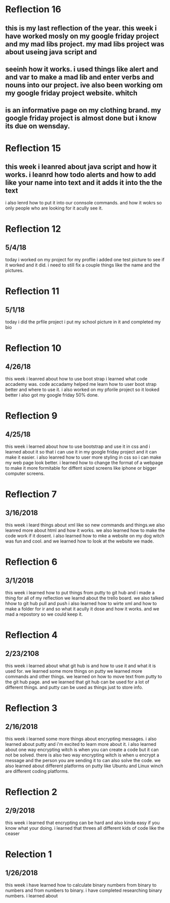 # Reflection 16
## this is my last reflection of the year. this week i have worked mosly on my google friday project and my mad libs project. my mad libs project was about useing java script and 
## seeinh how it works. i used things like alert and and var to make a mad lib and enter verbs and nouns into our project. ive also been working om my google friday project website. whitch 
## is an informative page on my clothing brand. my google friday project is almost done but i know its due on wensday. 



# Reflection 15
## this week i leanred about java script and how it works. i leanrd how todo alerts and how to add like your name into text and it adds it into the the text
  i also lenrd how to put it into our connsole commands. and how it wokrs so only people who are looking for it acully see it. 

# Reflection 12 
## 5/4/18
today i worked on my project for my proflie i added one test picture to see if it worked and it did. i need to still fix a couple things like the name and the pictures.



# Reflection 11
## 5/1/18
 today i did the prfile project i put my school picture in it and completed my bio 


# Reflection 10
## 4/26/18
  this week i leanred about how to use boot strap i learned what code accademy was. code accadamy helped me learn how to user boot strap better and where to use it. i also worked on 
my pforile project so it looked better i also got my google friday 50% done.


# Reflection 9
## 4/25/18
  this week i learned about how to use bootstrap and use it in css and i learned about it so that i can use it in my google friday project and it can make it easier. i also leanred how 
 to user more styling in css so i can make my web page look better. i learned how to change the format of a webpage to make it more formitable for diffent sized screens like iphone or bigger
 computer screens.

# Reflection 7
## 3/16/2018
 this week i leard things about xml like so new commands and things.we also leanred more about html and how it works. we also learned how to make the code work if it dosent.
 i also learned how to mke a website on my dog witch was fun and cool. and we learned how to look at the website we made.




# Reflection 6
## 3/1/2018
 this week i learned how to put things from putty to git hub and i made a thing for all of my reflection we learnd about the trello board. we also talked hhow to git hub pull and push
i also learned how to wirte xml and how to make a folder for ir and so what it acully it dose and how it works. and we mad a repostory so we could keep it.


# Reflection 4
## 2/23/2108
 this week i learned about what git hub is and how to use it and what it is used for. we learned some more things on
 putty we learned more commands and other things. we learned on how to move text from putty to the git hub page. and
 we learned that git hub can be used for a lot of different things. and putty can be used as things just to store info.



# Reflection 3
## 2/16/2018
 this week i learned some more things about encrypting messages. i also learned about putty and i'm excited to learn more
 about it. i also learned about one way encrypting witch is when you can create a code but it can not be solved. there is
 also two way encrypting witch is when u encrypt a message and the person you are sending it to can also solve the code.
 we also learned about different platforms on putty like Ubuntu and Linux winch are different coding platforms.



# Reflection 2
## 2/9/2018
this week i learned that encrypting can be hard and also kinda easy if you know what your doing. i learned that threes all different kids of code like the ceaser



# Relection 1
## 1/26/2018
 this week i have learned how to calculate binary numbers from binary to numbers and from numbers to binary. i have completed researching binary numbers. i learned about



